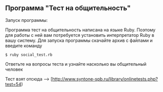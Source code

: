 ## Программа "Тест на общительность"
Запуск программы: 

Программа тест на общительность написана на языке Ruby. Поэтому для работы с ней вам потребуется 
установить интерпретатор Ruby в вашу систему. 
Для запуска программы скачайте архив с файлами и введите команду
        
  <code>$ ruby social_test.rb</code>

Ответьте на вопросы теста и узнайте насколько вы общительный человек 

Тест взят отсюда --> [http://www.syntone-spb.ru/library/onlinetests.php?test=54)
## 